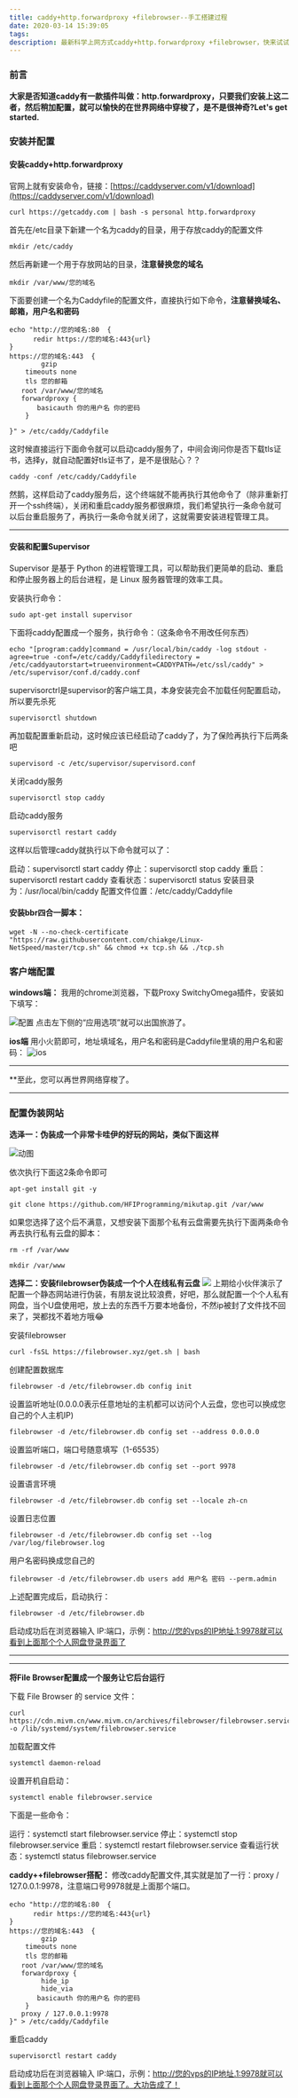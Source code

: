 ```yaml
---
title: caddy+http.forwardproxy +filebrowser--手工搭建过程
date: 2020-03-14 15:39:05
tags:
description: 最新科学上网方式caddy+http.forwardproxy +filebrowser，快来试试吧
---
```

### 前言
**大家是否知道caddy有一款插件叫做：http.forwardproxy，只要我们安装上这二者，然后稍加配置，就可以愉快的在世界网络中穿梭了，是不是很神奇?Let's get started.**
### 安装并配置
#### 安装caddy+http.forwardproxy 
官网上就有安装命令，链接：[https://caddyserver.com/v1/download](https://caddyserver.com/v1/download)
```
curl https://getcaddy.com | bash -s personal http.forwardproxy
```

首先在/etc目录下新建一个名为caddy的目录，用于存放caddy的配置文件
```
mkdir /etc/caddy
```
然后再新建一个用于存放网站的目录，**注意替换您的域名**
```
mkdir /var/www/您的域名
```
下面要创建一个名为Caddyfile的配置文件，直接执行如下命令，**注意替换域名、邮箱，用户名和密码**
```
echo "http://您的域名:80  {
      redir https://您的域名:443{url}
} 
https://您的域名:443  {  
        gzip  
	timeouts none
	tls 您的邮箱
   root /var/www/您的域名
   forwardproxy {
       basicauth 你的用户名 你的密码
    }

}" > /etc/caddy/Caddyfile
```
这时候直接运行下面命令就可以启动caddy服务了，中间会询问你是否下载tls证书，选择y，就自动配置好tls证书了，是不是很贴心？？ 
```
caddy -conf /etc/caddy/Caddyfile
```
然鹅，这样启动了caddy服务后，这个终端就不能再执行其他命令了（除非重新打开一个ssh终端），关闭和重启caddy服务都很麻烦，我们希望执行一条命令就可以后台重启服务了，再执行一条命令就关闭了，这就需要安装进程管理工具。
* * *
#### 安装和配置Supervisor
Supervisor 是基于 Python 的进程管理工具，可以帮助我们更简单的启动、重启和停止服务器上的后台进程，是 Linux 服务器管理的效率工具。

安装执行命令：

```
sudo apt-get install supervisor
```
下面将caddy配置成一个服务，执行命令：（这条命令不用改任何东西）


```
echo "[program:caddy]command = /usr/local/bin/caddy -log stdout -agree=true -conf=/etc/caddy/Caddyfiledirectory = /etc/caddyautorstart=trueenvironment=CADDYPATH=/etc/ssl/caddy" > /etc/supervisor/conf.d/caddy.conf
```


supervisorctrl是supervisor的客户端工具，本身安装完会不加载任何配置启动，所以要先杀死
```
supervisorctl shutdown
```
再加载配置重新启动，这时候应该已经启动了caddy了，为了保险再执行下后两条吧
```
supervisord -c /etc/supervisor/supervisord.conf
```
关闭caddy服务
```
supervisorctl stop caddy
```
启动caddy服务
```
supervisorctl restart caddy
```
这样以后管理caddy就执行以下命令就可以了：

启动：supervisorctl start caddy
停止：supervisorctl stop caddy
重启：supervisorctl restart caddy
查看状态：supervisorctl status
安装目录为：/usr/local/bin/caddy
配置文件位置：/etc/caddy/Caddyfile

#### 安装bbr四合一脚本：
```
wget -N --no-check-certificate "https://raw.githubusercontent.com/chiakge/Linux-NetSpeed/master/tcp.sh" && chmod +x tcp.sh && ./tcp.sh
```

### 客户端配置
**windows端：**
我用的chrome浏览器，下载Proxy SwitchyOmega插件，安装如下填写：

![配置](https://github.com/JeannieStudio/jeanniestudio.images/blob/master/%E9%85%8D%E7%BD%AE0000000.jpg?raw=true)
点击左下侧的“应用选项”就可以出国旅游了。

**ios端**
用小火箭即可，地址填域名，用户名和密码是Caddyfile里填的用户名和密码：
![ios](https://github.com/JeannieStudio/jeanniestudio.images/blob/master/ios0001.jpg?raw=true)

* * *
**至此，您可以再世界网络穿梭了。
* * *


### 配置伪装网站

**选泽一：伪装成一个非常卡哇伊的好玩的网站，类似下面这样**

![动图](https://github.com/JeannieStudio/jeanniestudio.images/blob/master/002.gif?raw=true)

依次执行下面这2条命令即可

```
apt-get install git -y
```

```
git clone https://github.com/HFIProgramming/mikutap.git /var/www
```

如果您选择了这个后不满意，又想安装下面那个私有云盘需要先执行下面两条命令再去执行私有云盘的脚本：
```
rm -rf /var/www
```
```
mkdir /var/www
```
**选择二：安装filebrowser伪装成一个个人在线私有云盘**
![](https://github.com/JeannieStudio/jeanniestudio.images/blob/master/03.gif?raw=true)
上期给小伙伴演示了配置一个静态网站进行伪装，有朋友说比较浪费，好吧，那么就配置一个个人私有网盘，当个U盘使用吧，放上去的东西千万要本地备份，不然ip被封了文件找不回来了，哭都找不着地方哦😂

安装filebrowser
```
curl -fsSL https://filebrowser.xyz/get.sh | bash
```
创建配置数据库
```
filebrowser -d /etc/filebrowser.db config init
```

设置监听地址(0.0.0.0表示任意地址的主机都可以访问个人云盘，您也可以换成您自己的个人主机IP)
```
filebrowser -d /etc/filebrowser.db config set --address 0.0.0.0
```
设置监听端口，端口号随意填写（1-65535）
```
filebrowser -d /etc/filebrowser.db config set --port 9978
```
设置语言环境
```
filebrowser -d /etc/filebrowser.db config set --locale zh-cn
```
设置日志位置
```
filebrowser -d /etc/filebrowser.db config set --log /var/log/filebrowser.log
```
用户名密码换成您自己的
```
filebrowser -d /etc/filebrowser.db users add 用户名 密码 --perm.admin
```
上述配置完成后，启动执行：
```
filebrowser -d /etc/filebrowser.db
```

启动成功后在浏览器输入 IP:端口，示例：http://您的vps的IP地址.1:9978就可以看到上面那个个人网盘登录界面了


* * *

* * *

**将File Browser配置成一个服务让它后台运行**

下载 File Browser 的 service 文件：
```
curl https://cdn.mivm.cn/www.mivm.cn/archives/filebrowser/filebrowser.service -o /lib/systemd/system/filebrowser.service
```

加载配置文件
```
systemctl daemon-reload
```
设置开机自启动：
```
systemctl enable filebrowser.service
```

下面是一些命令：

运行：systemctl start filebrowser.service
停止：systemctl stop filebrowser.service
重启：systemctl restart filebrowser.service
查看运行状态：systemctl status filebrowser.service

**caddy++filebrowser搭配：**
修改caddy配置文件,其实就是加了一行：proxy / 127.0.0.1:9978，注意端口号9978就是上面那个端口。
```
echo "http://您的域名:80  {
      redir https://您的域名:443{url}
} 
https://您的域名:443  {  
        gzip  
	timeouts none
	tls 您的邮箱
   root /var/www/您的域名
   forwardproxy {
        hide_ip
        hide_via
       basicauth 你的用户名 你的密码
    }
   proxy / 127.0.0.1:9978
}" > /etc/caddy/Caddyfile
```
重启caddy
```
supervisorctl restart caddy
```
启动成功后在浏览器输入 IP:端口，示例：http://您的vps的IP地址.1:9978就可以看到上面那个个人网盘登录界面了。大功告成了！